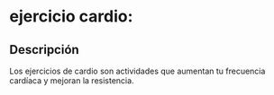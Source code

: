 # ejercicio cardio:

## Descripción
Los ejercicios de cardio son actividades que aumentan tu frecuencia cardíaca y mejoran la resistencia.